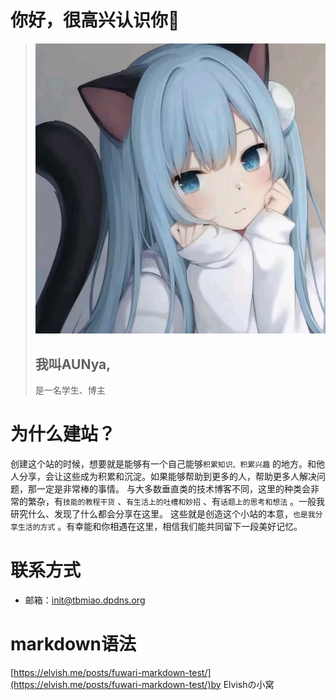# 你好，很高兴认识你👋
>![](/src/assets/images/avatar.png)
> ## 我叫AUNya,
> 是一名学生、博主

# 为什么建站？
创建这个站的时候，想要就是能够有一个自己能够`积累知识、积累兴趣` 的地方。和他人分享，会让这些成为积累和沉淀。如果能够帮助到更多的人，帮助更多人解决问题，那一定是非常棒的事情。
与大多数垂直类的技术博客不同，这里的种类会非常的繁杂，有`技能的教程干货` 、`有生活上的吐槽和妙招` 、有`话题上的思考和想法` 。一般我研究什么、发现了什么都会分享在这里。
这些就是创造这个小站的本意，`也是我分享生活的方式` 。有幸能和你相遇在这里，相信我们能共同留下一段美好记忆。

# 联系方式
- 邮箱：<EMAIL>init@tbmiao.dpdns.org</EMAIL>

# markdown语法
[https://elvish.me/posts/fuwari-markdown-test/](https://elvish.me/posts/fuwari-markdown-test/)by Elvishの小窝